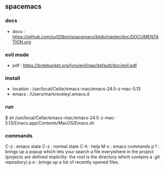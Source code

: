 ## spacemacs

### docs
- docs : https://github.com/syl20bnr/spacemacs/blob/master/doc/DOCUMENTATION.org

### evil mode
- pdf : https://bytebucket.org/lyro/evil/raw/default/doc/evil.pdf

### install
- location : /usr/local/Cellar/emacs-mac/emacs-24.5-z-mac-5.13
- emacs : /Users/markreveley/.emacs.d

### run
$ sh /usr/local/Cellar/emacs-mac/emacs-24.5-z-mac-5.13/Emacs.app/Contents/MacOS/Emacs.sh

### commands
C-z : emacs state
C-z : normal state
C-h : help
M-x : emacs commands
<Space> p f : brings up a popup which lets your search a file everywhere in the project (projects are defined implicitly: the root is the directory which contains a .git repository) 
<Space> p e : brings up a list of recently opened files.

